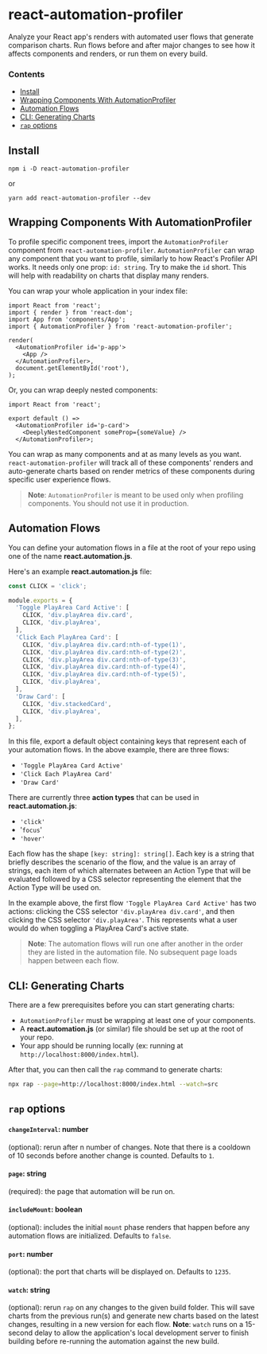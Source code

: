 # react-automation-profiler

Analyze your React app's renders with automated user flows that generate comparison charts. Run flows before and after major changes to see how it affects components and renders, or run them on every build.

### Contents
- [Install](#Install)
- [Wrapping Components With AutomationProfiler](#Wrapping-Components-With-AutomationProfiler)
- [Automation Flows](#Automation-Flows)
- [CLI: Generating Charts](#CLI-Generating-Charts)
- [`rap` options](#rap-options)

## Install

`npm i -D react-automation-profiler`

or

`yarn add react-automation-profiler --dev`

## Wrapping Components With AutomationProfiler

To profile specific component trees, import the `AutomationProfiler` component from `react-automation-profiler`. `AutomationProfiler` can wrap any component that you want to profile, similarly to how React's Profiler API works. It needs only one prop: `id: string`. Try to make the `id` short. This will help with readability on charts that display many renders.

You can wrap your whole application in your index file:

```tsx
import React from 'react';
import { render } from 'react-dom';
import App from 'components/App';
import { AutomationProfiler } from 'react-automation-profiler';

render(
  <AutomationProfiler id='p-app'>
    <App />
  </AutomationProfiler>,
  document.getElementById('root'),
);
```

Or, you can wrap deeply nested components:

```tsx
import React from 'react';

export default () =>
  <AutomationProfiler id='p-card'>
    <DeeplyNestedComponent someProp={someValue} />
  </AutomationProfiler>;
```

You can wrap as many components and at as many levels as you want. `react-automation-profiler` will track all of these components' renders and auto-generate charts based on render metrics of these components during specific user experience flows.

> **Note**: `AutomationProfiler` is meant to be used only when profiling components. You should not use it in production.

## Automation Flows

You can define your automation flows in a file at the root of your repo using one of the name **react.automation.js**.

Here's an example **react.automation.js** file:

```js
const CLICK = 'click';

module.exports = {
  'Toggle PlayArea Card Active': [
    CLICK, 'div.playArea div.card',
    CLICK, 'div.playArea',
  ],
  'Click Each PlayArea Card': [
    CLICK, 'div.playArea div.card:nth-of-type(1)',
    CLICK, 'div.playArea div.card:nth-of-type(2)',
    CLICK, 'div.playArea div.card:nth-of-type(3)',
    CLICK, 'div.playArea div.card:nth-of-type(4)',
    CLICK, 'div.playArea div.card:nth-of-type(5)',
    CLICK, 'div.playArea',
  ],
  'Draw Card': [
    CLICK, 'div.stackedCard',
    CLICK, 'div.playArea',
  ],
};
```

In this file, export a default object containing keys that represent each of your automation flows. In the above example, there are three flows:
- `'Toggle PlayArea Card Active'`
- `'Click Each PlayArea Card'`
- `'Draw Card'`

There are currently three **action types** that can be used in **react.automation.js**:
- `'click'`
- '`focus`'
- `'hover'`

Each flow has the shape `[key: string]: string[]`. Each key is a string that briefly describes the scenario of the flow, and the value is an array of strings, each item of which alternates between an Action Type that will be evaluated followed by a CSS selector representing the element that the Action Type will be used on.

In the example above, the first flow `'Toggle PlayArea Card Active'` has two actions: clicking the CSS selector `'div.playArea div.card'`, and then clicking the CSS selector `'div.playArea'`. This represents what a user would do when toggling a PlayArea Card's active state.

> **Note**: The automation flows will run one after another in the order they are listed in the automation file. No subsequent page loads happen between each flow.

## CLI: Generating Charts

There are a few prerequisites before you can start generating charts:
- `AutomationProfiler` must be wrapping at least one of your components.
- A **react.automation.js** (or similar) file should be set up at the root of your repo.
- Your app should be running locally (ex: running at `http://localhost:8000/index.html`).

After that, you can then call the `rap` command to generate charts:

```sh
npx rap --page=http://localhost:8000/index.html --watch=src
```

## `rap` options

#### `changeInterval`: number
(optional): rerun after n number of changes. Note that there is a cooldown of 10 seconds before another change is counted. Defaults to `1`.

#### `page`: string
(required): the page that automation will be run on.

#### `includeMount`: boolean
(optional): includes the initial `mount` phase renders that happen before any automation flows are initialized. Defaults to `false`.

#### `port`: number
(optional): the port that charts will be displayed on. Defaults to `1235`.

#### `watch`: string
(optional): rerun `rap` on any changes to the given build folder. This will save charts from the previous run(s) and generate new charts based on the latest changes, resulting in a new version for each flow. **Note**: `watch` runs on a 15-second delay to allow the application's local development server to finish building before re-running the automation against the new build.
